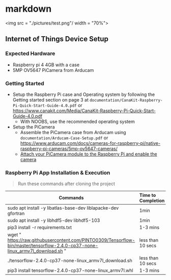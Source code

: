 # markdown
<img src = "./pictures/test.png"/ width = "70%">

## Internet of Things Device Setup

### Expected Hardware
- Raspberry pi 4 4GB with a case
- 5MP OV5647 PiCamera from Arducam

### Getting Started
- Setup the Raspberry Pi case and Operating system by following the Getting started section on page 3 at  `documentation/CanaKit-Raspberry-Pi-Quick-Start-Guide-4.0.pdf`
or <a> https://www.canakit.com/Media/CanaKit-Raspberry-Pi-Quick-Start-Guide-4.0.pdf </a>
   - With NOOBS, use the recommended operating system
- Setup the PiCamera
   - Assemble the PiCamera case from Arducam using `documentation/Arducam-Case-Setup.pdf` or 
<a> https://www.arducam.com/docs/cameras-for-raspberry-pi/native-raspberry-pi-cameras/5mp-ov5647-cameras/ </a>
   - <a href = https://projects.raspberrypi.org/en/projects/getting-started-with-picamera> Attach your PiCamera module to the Raspberry Pi and enable the camera </a>
    
    
### Raspberry Pi App Installation & Execution
>Run these commands after cloning the project

Commands| Time to Completion 
---|:------------------
sudo apt install -y libatlas-base-dev liblapacke-dev gfortran|    1min     
sudo apt install -y libhdf5-dev libhdf5-103 |      1min       
pip3 install -r requirements.txt  |   1-3 mins  
wget "<a> https://raw.githubusercontent.com/PINTO0309/Tensorflow-bin/master/tensorflow-2.4.0-cp37-none-linux_armv7l_download.sh </a>"   |   less than 10 secs    
 ./tensorflow-2.4.0-cp37-none-linux_armv7l_download.sh  |   less than 10 secs   
pip3 install tensorflow-2.4.0-cp37-none-linux_armv7l.whl  |   1-3 mins




